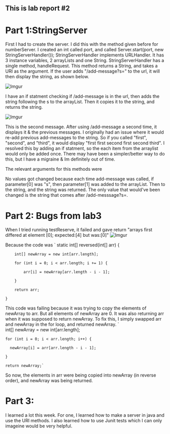 ## This is lab report #2

# Part 1:StringServer
First I had to create the server. I did this with the method given before for numberServer. I created an int called port, and called Server.start(port, new StringServerHandler()); StringServerHandler implements URLHandler. It has 3 instance variables, 2 arrayLists and one String. StringServerHandler has a single method, handleRequest. This method returns a String, and takes a URI as the argument. If the user adds "/add-message?s=<string>" to the url, it will then display the string, as shown below.
 
![Imgur](https://imgur.com/gallery/ZcMZImS)
 
I have an if statment checking if /add-message is in the url, then adds the string following the s to the arrayList. Then it copies it to the string, and returns the string. 

![Imgur](https://imgur.com/gallery/1BpXJcK)
 
 This is the second message. After using /add-message a second time, it displays it & the previous messages. I originally had an issue where it would re-add previous add-messages to the string. So if you called "first", "second", and "third", it would display "first first second first second third". I resolved this by adding an if statment, so the each item from the arraylist would only be added once. There may have been a simpler/better way to do this, but I have a migraine & Im definitely out of time.
  
  
The relevant arguments for this methods were
  
  
No values got changed because each time add-message was called, if parameter[0] was "s", then parameter[1] was added to the arrayList. Then to the string, and the string was returned. The only value that would've been changed is the string that comes after /add-messsage?s=<string>.

  
# Part 2: Bugs from lab3
  
When I tried running testReserve, it failed and gave return "arrays first differed at element [0]; expected:[4] but was:[0]"
![Imgur](https://imgur.com/gallery/NY6AC99)
  

Because the code was
  `
  static int[] reversed(int[] arr) {
  
        int[] newArray = new int[arr.length];
  
        for (int i = 0; i < arr.length; i += 1) {
                                         
            arr[i] = newArray[arr.length - i - 1];
                                         
        }
                                         
        return arr;
                                         
    }
                                       
                                       
This code was failing because it was trying to copy the elements of newArray to arr. But all elements of newArray are 0. It was also returning arr when it was supposed to return newArray. To fix this, I simply swapped arr and newArray in the for loop, and returned newArray.
       `                                 
  int[] newArray = new int[arr.length];
                                        
    for (int i = 0; i < arr.length; i++) {
  
      newArray[i] = arr[arr.length - i - 1];
  
    }
  
    return newArray;`
  
  
So now, the elements in arr were being copied into newArray (in reverse order), and newArray was being returned.
  
# Part 3: 
I learned a lot this week. For one, I learned how to make a server in java and use the URI methods. I also learned how to use Junit tests which I can only imageine would be very helpful. 

